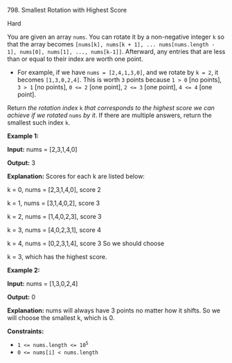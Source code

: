 798\. Smallest Rotation with Highest Score

Hard

You are given an array `nums`. You can rotate it by a non-negative integer `k` so that the array becomes `[nums[k], nums[k + 1], ... nums[nums.length - 1], nums[0], nums[1], ..., nums[k-1]]`. Afterward, any entries that are less than or equal to their index are worth one point.

*   For example, if we have `nums = [2,4,1,3,0]`, and we rotate by `k = 2`, it becomes `[1,3,0,2,4]`. This is worth `3` points because `1 > 0` [no points], `3 > 1` [no points], `0 <= 2` [one point], `2 <= 3` [one point], `4 <= 4` [one point].

Return _the rotation index_ `k` _that corresponds to the highest score we can achieve if we rotated_ `nums` _by it_. If there are multiple answers, return the smallest such index `k`.

**Example 1:**

**Input:** nums = [2,3,1,4,0]

**Output:** 3

**Explanation:** Scores for each k are listed below:

k = 0, nums = [2,3,1,4,0], score 2

k = 1, nums = [3,1,4,0,2], score 3

k = 2, nums = [1,4,0,2,3], score 3 

k = 3, nums = [4,0,2,3,1], score 4 

k = 4, nums = [0,2,3,1,4], score 3 So we should choose 

k = 3, which has the highest score.

**Example 2:**

**Input:** nums = [1,3,0,2,4]

**Output:** 0

**Explanation:** nums will always have 3 points no matter how it shifts. So we will choose the smallest k, which is 0.

**Constraints:**

*   <code>1 <= nums.length <= 10<sup>5</sup></code>
*   `0 <= nums[i] < nums.length`